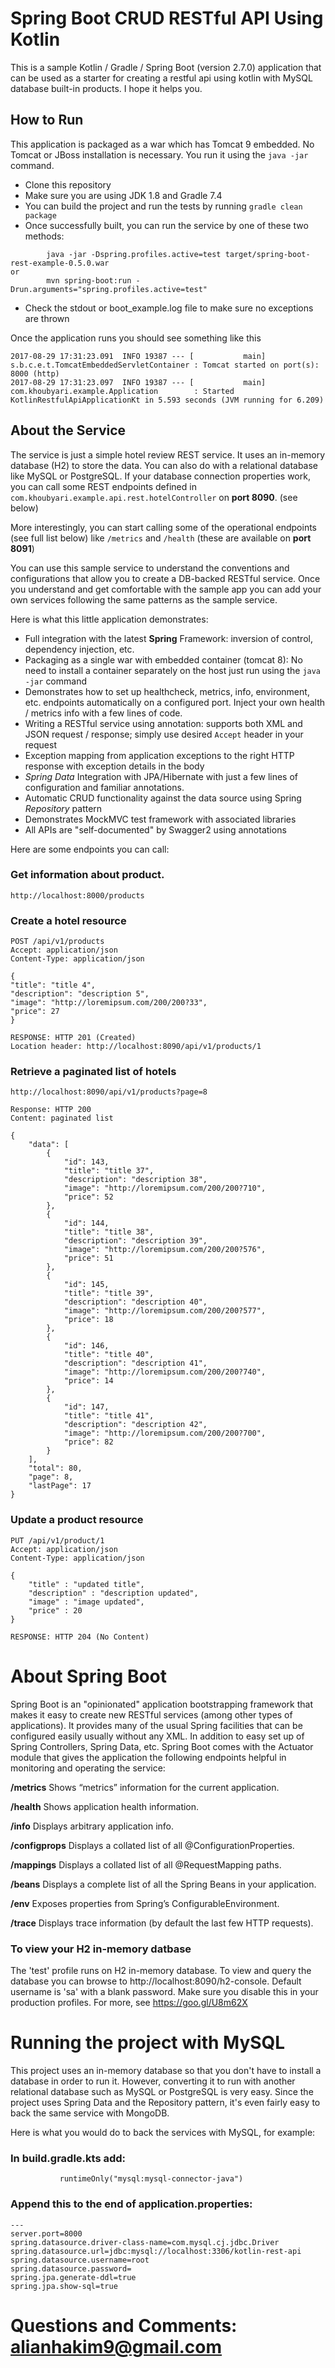 # Spring Boot CRUD RESTful API Using Kotlin

This is a sample Kotlin / Gradle / Spring Boot (version 2.7.0) application that can be used as a starter for creating a restful api using kotlin with MySQL database built-in products. I hope it helps you.

## How to Run 

This application is packaged as a war which has Tomcat 9 embedded. No Tomcat or JBoss installation is necessary. You run it using the ```java -jar``` command.

* Clone this repository 
* Make sure you are using JDK 1.8 and Gradle 7.4
* You can build the project and run the tests by running ```gradle clean package```
* Once successfully built, you can run the service by one of these two methods:
```
        java -jar -Dspring.profiles.active=test target/spring-boot-rest-example-0.5.0.war
or
        mvn spring-boot:run -Drun.arguments="spring.profiles.active=test"
```
* Check the stdout or boot_example.log file to make sure no exceptions are thrown

Once the application runs you should see something like this

```
2017-08-29 17:31:23.091  INFO 19387 --- [           main] s.b.c.e.t.TomcatEmbeddedServletContainer : Tomcat started on port(s): 8000 (http)
2017-08-29 17:31:23.097  INFO 19387 --- [           main] com.khoubyari.example.Application        : Started KotlinRestfulApiApplicationKt in 5.593 seconds (JVM running for 6.209)
```

## About the Service

The service is just a simple hotel review REST service. It uses an in-memory database (H2) to store the data. You can also do with a relational database like MySQL or PostgreSQL. If your database connection properties work, you can call some REST endpoints defined in ```com.khoubyari.example.api.rest.hotelController``` on **port 8090**. (see below)

More interestingly, you can start calling some of the operational endpoints (see full list below) like ```/metrics``` and ```/health``` (these are available on **port 8091**)

You can use this sample service to understand the conventions and configurations that allow you to create a DB-backed RESTful service. Once you understand and get comfortable with the sample app you can add your own services following the same patterns as the sample service.
 
Here is what this little application demonstrates: 

* Full integration with the latest **Spring** Framework: inversion of control, dependency injection, etc.
* Packaging as a single war with embedded container (tomcat 8): No need to install a container separately on the host just run using the ``java -jar`` command
* Demonstrates how to set up healthcheck, metrics, info, environment, etc. endpoints automatically on a configured port. Inject your own health / metrics info with a few lines of code.
* Writing a RESTful service using annotation: supports both XML and JSON request / response; simply use desired ``Accept`` header in your request
* Exception mapping from application exceptions to the right HTTP response with exception details in the body
* *Spring Data* Integration with JPA/Hibernate with just a few lines of configuration and familiar annotations. 
* Automatic CRUD functionality against the data source using Spring *Repository* pattern
* Demonstrates MockMVC test framework with associated libraries
* All APIs are "self-documented" by Swagger2 using annotations 

Here are some endpoints you can call:

### Get information about product.

```
http://localhost:8000/products
```

### Create a hotel resource

```
POST /api/v1/products
Accept: application/json
Content-Type: application/json

{
"title": "title 4",
"description": "description 5",
"image": "http://loremipsum.com/200/200?33",
"price": 27
}

RESPONSE: HTTP 201 (Created)
Location header: http://localhost:8090/api/v1/products/1
```

### Retrieve a paginated list of hotels

```
http://localhost:8090/api/v1/products?page=8

Response: HTTP 200
Content: paginated list 

{
    "data": [
        {
            "id": 143,
            "title": "title 37",
            "description": "description 38",
            "image": "http://loremipsum.com/200/200?710",
            "price": 52
        },
        {
            "id": 144,
            "title": "title 38",
            "description": "description 39",
            "image": "http://loremipsum.com/200/200?576",
            "price": 51
        },
        {
            "id": 145,
            "title": "title 39",
            "description": "description 40",
            "image": "http://loremipsum.com/200/200?577",
            "price": 18
        },
        {
            "id": 146,
            "title": "title 40",
            "description": "description 41",
            "image": "http://loremipsum.com/200/200?740",
            "price": 14
        },
        {
            "id": 147,
            "title": "title 41",
            "description": "description 42",
            "image": "http://loremipsum.com/200/200?700",
            "price": 82
        }
    ],
    "total": 80,
    "page": 8,
    "lastPage": 17
}

```

### Update a product resource

```
PUT /api/v1/product/1
Accept: application/json
Content-Type: application/json

{
    "title" : "updated title",
    "description" : "description updated",
    "image" : "image updated",
    "price" : 20
}

RESPONSE: HTTP 204 (No Content)
```

# About Spring Boot

Spring Boot is an "opinionated" application bootstrapping framework that makes it easy to create new RESTful services (among other types of applications). It provides many of the usual Spring facilities that can be configured easily usually without any XML. In addition to easy set up of Spring Controllers, Spring Data, etc. Spring Boot comes with the Actuator module that gives the application the following endpoints helpful in monitoring and operating the service:

**/metrics** Shows “metrics” information for the current application.

**/health** Shows application health information.

**/info** Displays arbitrary application info.

**/configprops** Displays a collated list of all @ConfigurationProperties.

**/mappings** Displays a collated list of all @RequestMapping paths.

**/beans** Displays a complete list of all the Spring Beans in your application.

**/env** Exposes properties from Spring’s ConfigurableEnvironment.

**/trace** Displays trace information (by default the last few HTTP requests).

### To view your H2 in-memory datbase

The 'test' profile runs on H2 in-memory database. To view and query the database you can browse to http://localhost:8090/h2-console. Default username is 'sa' with a blank password. Make sure you disable this in your production profiles. For more, see https://goo.gl/U8m62X

# Running the project with MySQL

This project uses an in-memory database so that you don't have to install a database in order to run it. However, converting it to run with another relational database such as MySQL or PostgreSQL is very easy. Since the project uses Spring Data and the Repository pattern, it's even fairly easy to back the same service with MongoDB. 

Here is what you would do to back the services with MySQL, for example: 

### In build.gradle.kts add: 

```
           runtimeOnly("mysql:mysql-connector-java")
```

### Append this to the end of application.properties: 

```
---
server.port=8000
spring.datasource.driver-class-name=com.mysql.cj.jdbc.Driver
spring.datasource.url=jdbc:mysql://localhost:3306/kotlin-rest-api
spring.datasource.username=root
spring.datasource.password=
spring.jpa.generate-ddl=true
spring.jpa.show-sql=true
```

# Questions and Comments: alianhakim9@gmail.com
